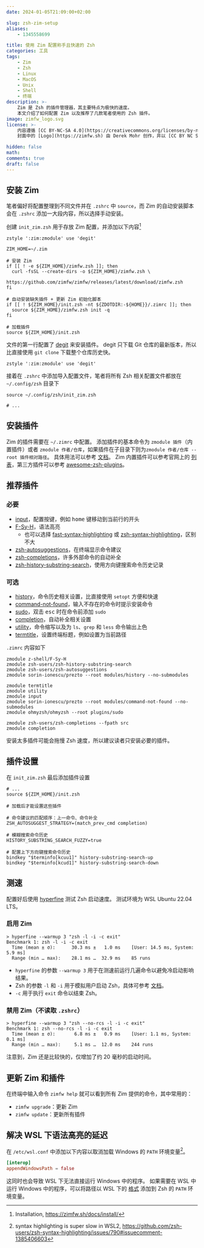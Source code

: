 ```yaml
---
date: 2024-01-05T21:09:00+02:00

slug: zsh-zim-setup
aliases:
    - 1345558699

title: 使用 Zim 配置称手且快速的 Zsh
categories: 工具
tags:
    - Zim
    - Zsh
    - Linux
    - MacOS
    - Unix
    - Shell
    - 终端
description: >-
    Zim 是 Zsh 的插件管理器，其主要特点为极快的速度。
    本文介绍了如何配置 Zim 以及推荐了几款笔者使用的 Zsh 插件。
image: zimfw_logo.svg
license: >-
    内容遵循 [CC BY-NC-SA 4.0](https://creativecommons.org/licenses/by-nc-sa/4.0/deed.zh-hans)。
    封面中的 [Logo](https://zimfw.sh) 由 Derek Mohr 创作，并以 [CC BY NC SA 4.0 协议](https://creativecommons.org/licenses/by-nc-sa/4.0/) 发布，修改了背景颜色和图标位置。

hidden: false
math:
comments: true
draft: false
---
```


## 安装 Zim

笔者偏好将配置整理到不同文件并在 `.zshrc` 中 `source`，而 Zim 的自动安装脚本会在 `.zshrc` 添加一大段内容，所以选择手动安装。

创建 `init_zim.zsh` 用于存放 Zim 配置，并添加以下内容[^zim_installation]

```shell
zstyle ':zim:zmodule' use 'degit'

ZIM_HOME=~/.zim

# 安装 Zim
if [[ ! -e ${ZIM_HOME}/zimfw.zsh ]]; then
  curl -fsSL --create-dirs -o ${ZIM_HOME}/zimfw.zsh \
      https://github.com/zimfw/zimfw/releases/latest/download/zimfw.zsh
fi

# 自动安装缺失插件 + 更新 Zim 初始化脚本
if [[ ! ${ZIM_HOME}/init.zsh -nt ${ZDOTDIR:-${HOME}}/.zimrc ]]; then
  source ${ZIM_HOME}/zimfw.zsh init -q
fi

# 加载插件
source ${ZIM_HOME}/init.zsh
```

文件的第一行配置了 [degit](https://github.com/Rich-Harris/degit) 来安装插件。
degit 只下载 Git 仓库的最新版本，所以比直接使用 `git clone` 下载整个仓库历史快。

```shell
zstyle ':zim:zmodule' use 'degit'
```

接着在 `.zshrc` 中添加导入配置文件，笔者将所有 Zsh 相关配置文件都放在 `~/.config/zsh` 目录下

```shell
source ~/.config/zsh/init_zim.zsh

# ...
```

## 安装插件

Zim 的插件需要在 `~/.zimrc` 中配置。
添加插件的基本命令为 `zmodule 插件`（内置插件）或者 `zmodule 作者/仓库`，如果插件在子目录下则为`zmodule 作者/仓库 --root 插件相对路径`。
具体用法可以参考 [文档](https://github.com/zimfw/zimfw?tab=readme-ov-file#zmodule)。
Zim 内置插件可以参考官网上的 [列表](https://zimfw.sh/docs/modules/)，第三方插件可以参考 [awesome-zsh-plugins](https://github.com/unixorn/awesome-zsh-plugins)。

## 推荐插件

### 必要

- [input](https://github.com/zimfw/input)，配置按键，例如 <kbd>home</kbd> 键移动到当前行的开头
- [F-Sy-H](https://github.com/z-shell/F-Sy-H)，语法高亮
  - 也可以选择 [fast-syntax-highlighting](https://github.com/zdharma-continuum/fast-syntax-highlighting) 或 [zsh-syntax-highlighting](https://github.com/zsh-users/zsh-syntax-highlighting)，区别不大
- [zsh-autosuggestions](https://github.com/zsh-users/zsh-autosuggestions)，在终端显示命令建议
- [zsh-completions](https://github.com/zsh-users/zsh-completions)，许多外部命令的自动补全
- [zsh-history-substring-search](https://github.com/zsh-users/zsh-history-substring-search)，使用方向键搜索命令历史记录

### 可选

- [history](https://github.com/sorin-ionescu/prezto/tree/master/modules/history)，命令历史相关设置，比直接使用 `setopt` 方便和快速
- [command-not-found](https://github.com/sorin-ionescu/prezto/tree/master/modules/command-not-found)，输入不存在的命令时提示安装命令
- [sudo](https://github.com/ohmyzsh/ohmyzsh/tree/master/plugins/sudo)，双击 <kbd>esc</kbd> 时在命令前添加 `sudo`
- [completion](https://github.com/zimfw/completion)，自动补全相关设置
- [utility](https://github.com/zimfw/utility)，命令缩写以及为 `ls`、`grep` 和 `less` 命令输出上色
- [termtitle](https://github.com/zimfw/termtitle)，设置终端标题，例如设置为当前路径

`.zimrc` 内容如下

```shell
zmodule z-shell/F-Sy-H
zmodule zsh-users/zsh-history-substring-search
zmodule zsh-users/zsh-autosuggestions
zmodule sorin-ionescu/prezto --root modules/history --no-submodules

zmodule termtitle
zmodule utility
zmodule input
zmodule sorin-ionescu/prezto --root modules/command-not-found --no-submodules
zmodule ohmyzsh/ohmyzsh --root plugins/sudo

zmodule zsh-users/zsh-completions --fpath src
zmodule completion
```

安装太多插件可能会拖慢 Zsh 速度，所以建议读者只安装必要的插件。

## 插件设置

在 `init_zim.zsh` 最后添加插件设置

```shell
# ...
source ${ZIM_HOME}/init.zsh

# 加载后才能设置这些插件

# 命令建议的匹配顺序：上一命令、命令补全
ZSH_AUTOSUGGEST_STRATEGY=(match_prev_cmd completion)

# 模糊搜索命令历史
HISTORY_SUBSTRING_SEARCH_FUZZY=true

# 配置上下方向键搜索命令历史
bindkey "$terminfo[kcuu1]" history-substring-search-up
bindkey "$terminfo[kcud1]" history-substring-search-down
```

## 测速

配置好后使用 [hyperfine](https://github.com/sharkdp/hyperfine) 测试 Zsh 启动速度。
测试环境为 WSL Ubuntu 22.04 LTS。

### 启用 Zim

```console
> hyperfine --warmup 3 "zsh -l -i -c exit"
Benchmark 1: zsh -l -i -c exit
  Time (mean ± σ):      30.3 ms ±   1.0 ms    [User: 14.5 ms, System: 5.9 ms]
  Range (min … max):    28.1 ms …  32.9 ms    85 runs
```

- `hyperfine` 的参数 `--warmup 3` 用于在测速前运行几遍命令以避免冷启动影响结果。
- Zsh 的参数 `-l` 和 `-i` 用于模拟用户启动 Zsh，具体可参考 [文档](https://zsh.sourceforge.io/Guide/zshguide02.html)。
- `-c` 用于执行 `exit` 命令以结束 Zsh。

### 禁用 Zim（不读取 `.zshrc`）

```console
> hyperfine --warmup 3 "zsh --no-rcs -l -i -c exit"
Benchmark 1: zsh --no-rcs -l -i -c exit
  Time (mean ± σ):       6.8 ms ±   0.9 ms    [User: 1.1 ms, System: 0.1 ms]
  Range (min … max):     5.1 ms …  12.0 ms    244 runs
```

注意到，Zim 还是比较快的，仅增加了约 20 毫秒的启动时间。

## 更新 Zim 和插件

在终端中输入命令 `zimfw help` 就可以看到所有 Zim 提供的命令，其中常用的：

- `zimfw upgrade`：更新 Zim
- `zimfw update`：更新所有插件

## 解决 WSL 下语法高亮的延迟

在 `/etc/wsl.conf` 中添加以下内容以取消加载 Windows 的 `PATH` 环境变量[^github_wsl_syntax_highlight]。

```toml
[interop]
appendWindowsPath = false
```

这同时也会导致 WSL 下无法直接运行 Windows 中的程序。
如果需要在 WSL 中运行 Windows 中的程序，可以将路径以 WSL 下的 [格式](https://learn.microsoft.com/zh-cn/windows/wsl/filesystems) 添加到 Zsh 的 `PATH` 环境变量。

[^zim_installation]: Installation, https://zimfw.sh/docs/install/

[^github_wsl_syntax_highlight]: syntax highlighting is super slow in WSL2, https://github.com/zsh-users/zsh-syntax-highlighting/issues/790#issuecomment-1385406603
